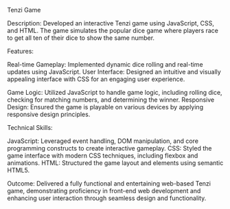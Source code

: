 Tenzi Game

Description: Developed an interactive Tenzi game using JavaScript, CSS, and HTML. The game simulates the popular dice game where players race to get all ten of their dice to show the same number.

Features:

Real-time Gameplay: Implemented dynamic dice rolling and real-time updates using JavaScript.
User Interface: Designed an intuitive and visually appealing interface with CSS for an engaging user experience.

Game Logic: Utilized JavaScript to handle game logic, including rolling dice, checking for matching numbers, and determining the winner.
Responsive Design: Ensured the game is playable on various devices by applying responsive design principles.

Technical Skills:

JavaScript: Leveraged event handling, DOM manipulation, and core programming constructs to create interactive gameplay.
CSS: Styled the game interface with modern CSS techniques, including flexbox and animations.
HTML: Structured the game layout and elements using semantic HTML5.

Outcome: Delivered a fully functional and entertaining web-based Tenzi game, demonstrating proficiency in front-end web development and enhancing user interaction through seamless design and functionality.
